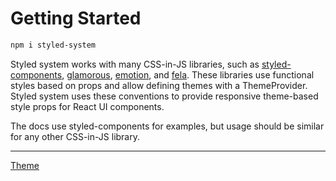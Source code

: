 
# Getting Started

```sh
npm i styled-system
```

Styled system works with many CSS-in-JS libraries, such as
[styled-components][sc], [glamorous][glamorous], [emotion][emotion], and [fela][fela].
These libraries use functional styles based on props and allow defining themes with a ThemeProvider.
Styled system uses these conventions to provide responsive theme-based style props for React UI components.

The docs use styled-components for examples, but usage should be similar for any other CSS-in-JS library.

---

[Theme](theme.md)

[sc]: https://github.com/styled-components/styled-components
[glamorous]: https://github.com/paypal/glamorous
[emotion]: https://github.com/emotion-js/emotion
[fela]: https://github.com/rofrischmann/fela
